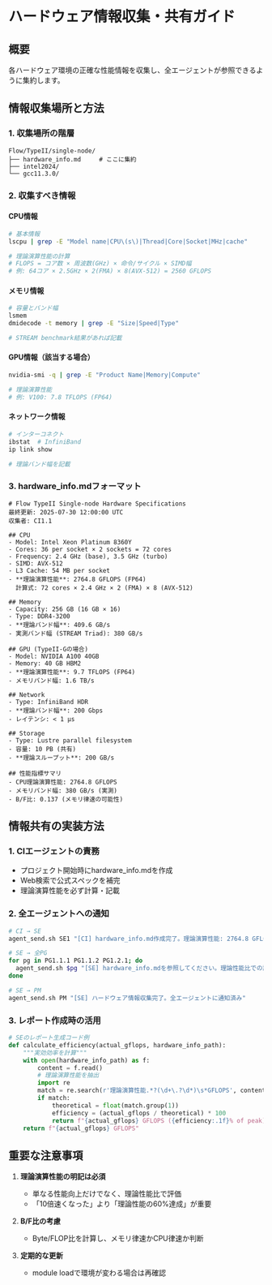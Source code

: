 # ハードウェア情報収集・共有ガイド

## 概要
各ハードウェア環境の正確な性能情報を収集し、全エージェントが参照できるように集約します。

## 情報収集場所と方法

### 1. 収集場所の階層
```
Flow/TypeII/single-node/
├── hardware_info.md     # ここに集約
├── intel2024/
└── gcc11.3.0/
```

### 2. 収集すべき情報

#### CPU情報
```bash
# 基本情報
lscpu | grep -E "Model name|CPU\(s\)|Thread|Core|Socket|MHz|cache"

# 理論演算性能の計算
# FLOPS = コア数 × 周波数(GHz) × 命令/サイクル × SIMD幅
# 例: 64コア × 2.5GHz × 2(FMA) × 8(AVX-512) = 2560 GFLOPS
```

#### メモリ情報
```bash
# 容量とバンド幅
lsmem
dmidecode -t memory | grep -E "Size|Speed|Type"

# STREAM benchmark結果があれば記載
```

#### GPU情報（該当する場合）
```bash
nvidia-smi -q | grep -E "Product Name|Memory|Compute"

# 理論演算性能
# 例: V100: 7.8 TFLOPS (FP64)
```

#### ネットワーク情報
```bash
# インターコネクト
ibstat  # InfiniBand
ip link show

# 理論バンド幅を記載
```

### 3. hardware_info.mdフォーマット

```
# Flow TypeII Single-node Hardware Specifications
最終更新: 2025-07-30 12:00:00 UTC
収集者: CI1.1

## CPU
- Model: Intel Xeon Platinum 8360Y
- Cores: 36 per socket × 2 sockets = 72 cores
- Frequency: 2.4 GHz (base), 3.5 GHz (turbo)
- SIMD: AVX-512
- L3 Cache: 54 MB per socket
- **理論演算性能**: 2764.8 GFLOPS (FP64)
  計算式: 72 cores × 2.4 GHz × 2 (FMA) × 8 (AVX-512)

## Memory
- Capacity: 256 GB (16 GB × 16)
- Type: DDR4-3200
- **理論バンド幅**: 409.6 GB/s
- 実測バンド幅 (STREAM Triad): 380 GB/s

## GPU (TypeII-Gの場合)
- Model: NVIDIA A100 40GB
- Memory: 40 GB HBM2
- **理論演算性能**: 9.7 TFLOPS (FP64)
- メモリバンド幅: 1.6 TB/s

## Network
- Type: InfiniBand HDR
- **理論バンド幅**: 200 Gbps
- レイテンシ: < 1 μs

## Storage
- Type: Lustre parallel filesystem
- 容量: 10 PB (共有)
- **理論スループット**: 200 GB/s

## 性能指標サマリ
- CPU理論演算性能: 2764.8 GFLOPS
- メモリバンド幅: 380 GB/s (実測)
- B/F比: 0.137 (メモリ律速の可能性)
```

## 情報共有の実装方法

### 1. CIエージェントの責務
- プロジェクト開始時にhardware_info.mdを作成
- Web検索で公式スペックを補完
- 理論演算性能を必ず計算・記載

### 2. 全エージェントへの通知
```bash
# CI → SE
agent_send.sh SE1 "[CI] hardware_info.md作成完了。理論演算性能: 2764.8 GFLOPS"

# SE → 全PG
for pg in PG1.1.1 PG1.1.2 PG1.2.1; do
  agent_send.sh $pg "[SE] hardware_info.mdを参照してください。理論性能比での評価をお願いします"
done

# SE → PM
agent_send.sh PM "[SE] ハードウェア情報収集完了。全エージェントに通知済み"
```

### 3. レポート作成時の活用
```python
# SEのレポート生成コード例
def calculate_efficiency(actual_gflops, hardware_info_path):
    """実効効率を計算"""
    with open(hardware_info_path) as f:
        content = f.read()
        # 理論演算性能を抽出
        import re
        match = re.search(r'理論演算性能.*?(\d+\.?\d*)\s*GFLOPS', content)
        if match:
            theoretical = float(match.group(1))
            efficiency = (actual_gflops / theoretical) * 100
            return f"{actual_gflops} GFLOPS ({efficiency:.1f}% of peak)"
    return f"{actual_gflops} GFLOPS"
```

## 重要な注意事項

1. **理論演算性能の明記は必須**
   - 単なる性能向上だけでなく、理論性能比で評価
   - 「10倍速くなった」より「理論性能の60%達成」が重要

2. **B/F比の考慮**
   - Byte/FLOP比を計算し、メモリ律速かCPU律速か判断

3. **定期的な更新**
   - module loadで環境が変わる場合は再確認